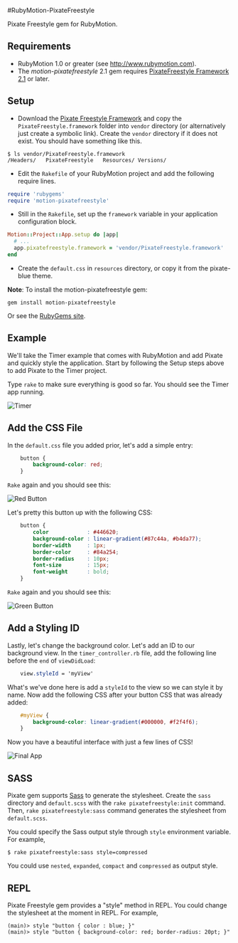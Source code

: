 #RubyMotion-PixateFreestyle

Pixate Freestyle gem for RubyMotion.

## Requirements

- RubyMotion 1.0 or greater (see http://www.rubymotion.com).
- The *motion-pixatefreestyle* 2.1 gem requires [PixateFreestyle Framework 2.1](https://github.com/Pixate/pixate-freestyle-ios/releases) or later.

## Setup

- Download the [Pixate Freestyle Framework](https://github.com/Pixate/pixate-freestyle-ios/releases) and copy the `PixateFreestyle.framework` folder into `vendor` directory (or alternatively just create a symbolic link). Create the `vendor` directory if it does not exist. You should have something like this.
```
$ ls vendor/PixateFreestyle.framework
/Headers/   PixateFreestyle   Resources/ Versions/
```

- Edit the `Rakefile` of your RubyMotion project and add the following require lines.
```ruby
require 'rubygems'
require 'motion-pixatefreestyle'
```

- Still in the `Rakefile`, set up the `framework` variable in your application configuration block. 
```ruby
Motion::Project::App.setup do |app|
  # ...
  app.pixatefreestyle.framework = 'vendor/PixateFreestyle.framework'
end
```

- Create the `default.css` in `resources` directory, or copy it from the pixate-blue theme.

**Note**: To install the motion-pixatefreestyle gem:

```
gem install motion-pixatefreestyle
```

Or see the [RubyGems site](https://rubygems.org/gems/motion-pixatefreestyle).

## Example

We'll take the Timer example that comes with RubyMotion and add Pixate and quickly style the application. Start by following the Setup steps above to add Pixate to the Timer project.

Type `rake` to make sure everything is good so far. You should see the Timer app running.

![Timer](https://raw.github.com/Pixate/RubyMotion-Pixate/master/Screenshots/timer_run.png)

## Add the CSS File

In the `default.css` file you added prior, let's add a simple entry:

```css
	button {
		background-color: red;
	}
```

`Rake` again and you should see this:

![Red Button](https://raw.github.com/Pixate/RubyMotion-Pixate/master/Screenshots/red_button.png)

Let's pretty this button up with the following CSS:

```css
	button {
		color            : #446620;
		background-color : linear-gradient(#87c44a, #b4da77);
		border-width     : 1px;
		border-color     : #84a254;
		border-radius    : 10px;
		font-size        : 15px;
		font-weight      : bold;
	}
```	

`Rake` again and you should see this:

![Green Button](https://raw.github.com/Pixate/RubyMotion-Pixate/master/Screenshots/green_button.png)

## Add a Styling ID

Lastly, let's change the background color. Let's add an ID to our background view. In the `timer_controller.rb` file, add the following line before the `end` of `viewDidLoad`:

```css
	view.styleId = 'myView'
```

What's we've done here is add a `styleId` to the view so we can style it by name. Now add the following CSS after your button CSS that was already added:

```css
	#myView {
		background-color: linear-gradient(#000000, #f2f4f6);
	}
```

Now you have a beautiful interface with just a few lines of CSS!

![Final App](https://raw.github.com/Pixate/RubyMotion-Pixate/master/Screenshots/background_view.png)

## SASS

Pixate gem supports [Sass](http://sass-lang.com/) to generate the stylesheet. Create the `sass` directory and `default.scss` with the `rake pixatefreestyle:init` command. Then, `rake pixatefreestyle:sass` command generates the stylesheet from `default.scss`.

You could specify the Sass output style through `style` environment variable. For example,
```
$ rake pixatefreestyle:sass style=compressed
```

You could use `nested`, `expanded`, `compact` and `compressed` as output style.

## REPL

Pixate Freestyle gem provides a "style" method in REPL. You could change the stylesheet at the moment in REPL. For example,
```
(main)> style "button { color : blue; }"
(main)> style "button { background-color: red; border-radius: 20pt; }"
```
